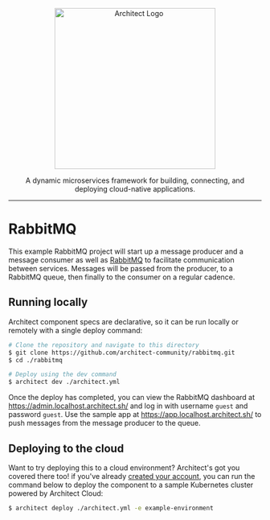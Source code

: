 <p align="center">
  <picture>
    <source media="(prefers-color-scheme: dark)" srcset="https://cdn.architect.io/logo/horizontal-inverted.png">
    <source media="(prefers-color-scheme: light)" srcset="https://cdn.architect.io/logo/horizontal.png">
    <img width="320" alt="Architect Logo" src="https://cdn.architect.io/logo/horizontal.png">
  </picture>
</p>

<p align="center">
  A dynamic microservices framework for building, connecting, and deploying cloud-native applications.
</p>

---

# RabbitMQ

This example RabbitMQ project will start up a message producer and a message consumer as well as [RabbitMQ](https://www.rabbitmq.com/) to facilitate communication between services. Messages will be passed from the producer, to a RabbitMQ queue, then finally to the consumer on a regular cadence.

## Running locally

Architect component specs are declarative, so it can be run locally or remotely with a single deploy command:

```sh
# Clone the repository and navigate to this directory
$ git clone https://github.com/architect-community/rabbitmq.git
$ cd ./rabbitmq

# Deploy using the dev command
$ architect dev ./architect.yml
```

Once the deploy has completed, you can view the RabbitMQ dashboard at https://admin.localhost.architect.sh/ and log in with username `guest` and password `guest`. Use the sample app at https://app.localhost.architect.sh/ to push messages from the message producer to the queue.

## Deploying to the cloud

Want to try deploying this to a cloud environment? Architect's got you covered there too! if you've already [created your account](https://cloud.architect.io/signup), you can run the command below to deploy the component to a sample Kubernetes cluster powered by Architect Cloud:

```sh
$ architect deploy ./architect.yml -e example-environment
```
